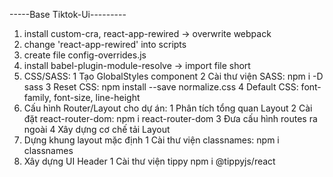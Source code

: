 -----Base Tiktok-Ui---------

1. install custom-cra, react-app-rewired -> overwrite webpack
2. change 'react-app-rewired' into scripts
3. create file config-overrides.js
4. install babel-plugin-module-resolve -> import file short
5. CSS/SASS:
   1 Tạo GlobalStyles component
   2 Cài thư viện SASS: npm i -D sass
   3 Reset CSS: npm install --save normalize.css
   4 Default CSS: font-family, font-size, line-height
6. Cấu hình Router/Layout cho dự án:
   1 Phân tích tổng quan Layout
   2 Cài đặt react-router-dom: npm i react-router-dom
   3 Đưa cấu hình routes ra ngoài
   4 Xây dựng cơ chế tải Layout
7. Dựng khung layout mặc định
   1 Cài thư viện classnames: npm i classnames
8. Xây dựng UI Header
   1 Cài thư viện tippy npm i @tippyjs/react
